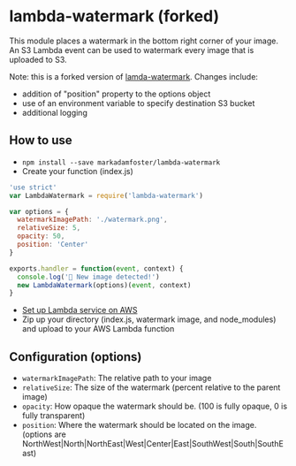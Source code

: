 # lambda-watermark (forked)

This module places a watermark in the bottom right corner of your image. An S3
Lambda event can be used to watermark every image that is uploaded to S3.

Note: this is a forked version of
[lamda-watermark](https://github.com/prestonvanloon/lambda-watermark). Changes
include:

- addition of "position" property to the options object
- use of an environment variable to specify destination S3 bucket
- additional logging

## How to use

- `npm install --save markadamfoster/lambda-watermark`
- Create your function (index.js)

```javascript
'use strict'
var LambdaWatermark = require('lambda-watermark')

var options = {
  watermarkImagePath: './watermark.png',
  relativeSize: 5,
  opacity: 50,
  position: 'Center'
}

exports.handler = function(event, context) {
  console.log('🚨 New image detected!')
  new LambdaWatermark(options)(event, context)
}
```

- [Set up Lambda service on AWS](http://docs.aws.amazon.com/lambda/latest/dg/getting-started.html)
- Zip up your directory (index.js, watermark image, and node_modules) and upload
  to your AWS Lambda function

## Configuration (options)

- `watermarkImagePath`: The relative path to your image
- `relativeSize`: The size of the watermark (percent relative to the parent
  image)
- `opacity`: How opaque the watermark should be. (100 is fully opaque, 0 is
  fully transparent)
- `position`: Where the watermark should be located on the image. (options are
  NorthWest|North|NorthEast|West|Center|East|SouthWest|South|SouthEast)
